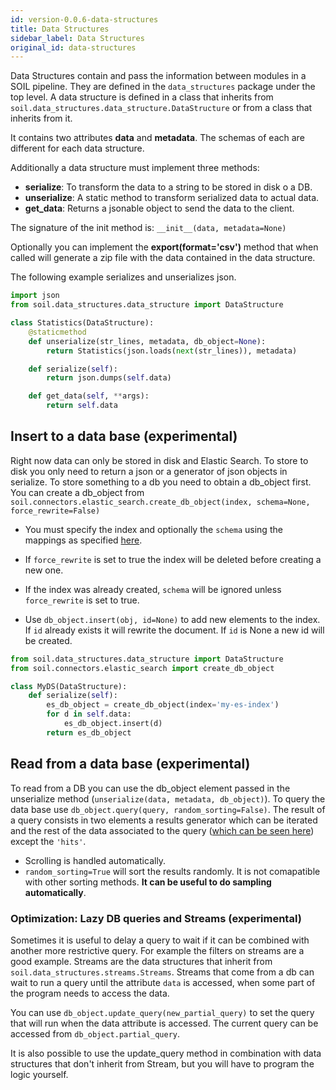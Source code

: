 ```yaml
---
id: version-0.0.6-data-structures
title: Data Structures
sidebar_label: Data Structures
original_id: data-structures
---
```


Data Structures contain and pass the information between modules in a SOIL pipeline. They are defined in the `data_structures` package under the top level. A data structure is defined in a class that inherits from `soil.data_structures.data_structure.DataStructure` or from a class that inherits from it.

It contains two attributes **data** and **metadata**. The schemas of each are different for each data structure.

Additionally a data structure must implement three methods:
* **serialize**: To transform the data to a string to be stored in disk o a DB.
* **unserialize**: A static method to transform serialized data to actual data.
* **get_data**: Returns a jsonable object to send the data to the client.

The signature of the init method is: `__init__(data, metadata=None)`

Optionally you can implement the **export(format='csv')** method that when called will generate a zip file with the data contained in the data structure.

The following example serializes and unserializes json.

```py
import json
from soil.data_structures.data_structure import DataStructure

class Statistics(DataStructure):
    @staticmethod
    def unserialize(str_lines, metadata, db_object=None):
        return Statistics(json.loads(next(str_lines)), metadata)

    def serialize(self):
        return json.dumps(self.data)

    def get_data(self, **args):
        return self.data
```

## Insert to a data base (experimental)
Right now data can only be stored in disk and Elastic Search. To store to disk you only need to return a json or a generator of json objects in serialize.
To store something to a db you need to obtain a db_object first. You can create a db_object from `soil.connectors.elastic_search.create_db_object(index, schema=None, force_rewrite=False)`

* You must specify the index and optionally the `schema` using the mappings as specified [here](https://www.elastic.co/guide/en/elasticsearch/reference/master/indices-create-index.html#indices-create-api-request-body).

* If `force_rewrite` is set to true the index will be deleted before creating a new one.

* If the index was already created, `schema` will be ignored unless `force_rewrite` is set to true.

* Use `db_object.insert(obj, id=None)` to add new elements to the index. If `id` already exists it will rewrite the document. If `id` is None a new id will be created.

```py
from soil.data_structures.data_structure import DataStructure
from soil.connectors.elastic_search import create_db_object

class MyDS(DataStructure):
    def serialize(self):
        es_db_object = create_db_object(index='my-es-index')
        for d in self.data:
            es_db_object.insert(d)
        return es_db_object
```


## Read from a data base (experimental)

To read from a DB you can use the db_object element passed in the unserialize method (`unserialize(data, metadata, db_object)`). To query the data base use `db_object.query(query, random_sorting=False)`. The result of a query consists in two elements a results generator which can be iterated and the rest of the data associated to the query ([which can be seen here](https://www.elastic.co/guide/en/elasticsearch/reference/master/search-search.html#search-api-response-body)) except the `'hits'`.

* Scrolling is handled automatically.
* `random_sorting=True` will sort the results randomly. It is not comapatible with other sorting methods. **It can be useful to do sampling automatically**.


### Optimization: Lazy DB queries and Streams (experimental)

Sometimes it is useful to delay a query to wait if it can be combined with another more restrictive query. For example the filters on streams are a good example. Streams are the data structures that inherit from `soil.data_structures.streams.Streams`. Streams that come from a db can wait to run a query until the attribute `data` is accessed, when some part of the program needs to access the data.

You can use `db_object.update_query(new_partial_query)` to set the query that will run when the data attribute is accessed. The current query can be accessed from `db_object.partial_query`.

It is also possible to use the update_query method in combination with data structures that don't inherit from Stream, but you will have to program the logic yourself.

